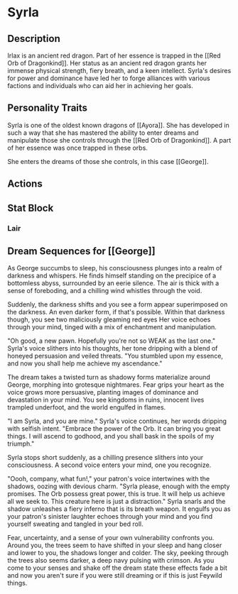 # Syrla
## Description
Irlax is an ancient red dragon. Part of her essence is trapped in the [[Red Orb of Dragonkind]]. Her status as an ancient red dragon grants her immense physical strength, fiery breath, and a keen intellect. Syrla's desires for power and dominance have led her to forge alliances with various factions and individuals who can aid her in achieving her goals.

## Personality Traits
Syrla is one of the oldest known dragons of [[Ayora]]. She has developed in such a way that she has mastered the ability to enter dreams and manipulate those she controls through the [[Red Orb of Dragonkind]]. A part of her essence was once trapped in these orbs. 

She enters the dreams of those she controls, in this case [[George]]. 

## Actions



## Stat Block


### Lair


## Dream Sequences for [[George]]
As George succumbs to sleep, his consciousness plunges into a realm of darkness and whispers. He finds himself standing on the precipice of a bottomless abyss, surrounded by an eerie silence. The air is thick with a sense of foreboding, and a chilling wind whistles through the void.

Suddenly, the darkness shifts and you see a form appear superimposed on the darkness. An even darker form, if that's possible. Within that darkness though, you see two maliciously gleaming red eyes Her voice echoes through your mind, tinged with a mix of enchantment and manipulation.

"Oh good, a new pawn. Hopefully you're not so WEAK as the last one." Syrla's voice slithers into his thoughts, her tone dripping with a blend of honeyed persuasion and veiled threats. "You stumbled upon my essence, and now you shall help me achieve my ascendance."

The dream takes a twisted turn as shadowy forms materialize around George, morphing into grotesque nightmares. Fear grips your heart as the voice grows more persuasive, planting images of dominance and devastation in your mind. You see kingdoms in ruins, innocent lives trampled underfoot, and the world engulfed in flames.

"I am Syrla, and you are mine." Syrla's voice continues, her words dripping with selfish intent. "Embrace the power of the Orb. It can bring you great things. I will ascend to godhood, and you shall bask in the spoils of my triumph."

Syrla stops short suddenly, as a chilling presence slithers into your consciousness. A second voice enters your mind, one you recognize.

"Oooh, company, what fun!," your patron's voice intertwines with the shadows, oozing with devious charm. "Syrla please, enough with the empty promises. The Orb possess great power, this is true. It will help us achieve all we seek to. This creature here is just a distraction." Syrla snarls and the shadow unleashes a fiery inferno that is its breath weapon. It engulfs you as your patron's sinister laughter echoes through your mind and you find yourself sweating and tangled in your bed roll. 

Fear, uncertainty, and a sense of your own vulnerability confronts you. Around you, the trees seem to have shifted in your sleep and hang closer and lower to you, the shadows longer and colder. The sky, peeking through the trees also seems darker, a deep navy pulsing with crimson. As you come to your senses and shake off the dream state these effects fade a bit and now you aren't sure if you were still dreaming or if this is just Feywild things. 